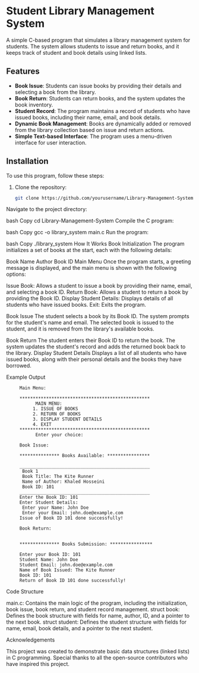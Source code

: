# Student Library Management System

A simple C-based program that simulates a library management system for students. The system allows students to issue and return books, and it keeps track of student and book details using linked lists.

## Features

- **Book Issue**: Students can issue books by providing their details and selecting a book from the library.
- **Book Return**: Students can return books, and the system updates the book inventory.
- **Student Record**: The program maintains a record of students who have issued books, including their name, email, and book details.
- **Dynamic Book Management**: Books are dynamically added or removed from the library collection based on issue and return actions.
- **Simple Text-based Interface**: The program uses a menu-driven interface for user interaction.

## Installation

To use this program, follow these steps:

1. Clone the repository:
   ```bash
   git clone https://github.com/yourusername/Library-Management-System.git
Navigate to the project directory:

bash
Copy
cd Library-Management-System
Compile the C program:

bash
Copy
gcc -o library_system main.c
Run the program:

bash
Copy
./library_system
How It Works
Book Initialization
The program initializes a set of books at the start, each with the following details:

Book Name
Author
Book ID
Main Menu
Once the program starts, a greeting message is displayed, and the main menu is shown with the following options:

Issue Book: Allows a student to issue a book by providing their name, email, and selecting a book ID.
Return Book: Allows a student to return a book by providing the Book ID.
Display Student Details: Displays details of all students who have issued books.
Exit: Exits the program.

Book Issue
The student selects a book by its Book ID.
The system prompts for the student's name and email.
The selected book is issued to the student, and it is removed from the library's available books.

Book Return
The student enters their Book ID to return the book.
The system updates the student's record and adds the returned book back to the library.
Display Student Details
Displays a list of all students who have issued books, along with their personal details and the books they have borrowed.


Example Output

         Main Menu:
         
         *************************************************
               MAIN MENU:
              1. ISSUE OF BOOKS
              2. RETURN OF BOOKS
              3. DISPLAY STUDENT DETAILS
              4. EXIT
         *************************************************
               Enter your choice: 
         
         Book Issue:
         
         *************** Books Available: ****************
         
         _________________________________________________
          Book 1
          Book Title: The Kite Runner
          Name of Author: Khaled Hosseini
          Book ID: 101
         _________________________________________________
         Enter the Book ID: 101
         Enter Student Details:
          Enter your Name: John Doe
          Enter your Email: john.doe@example.com
         Issue of Book ID 101 done successfully!
         
         Book Return:
         
         
         *************** Books Submission: ****************
         
         Enter your Book ID: 101
         Student Name: John Doe
         Student Email: john.doe@example.com
         Name of Book Issued: The Kite Runner
         Book ID: 101
         Return of Book ID 101 done successfully!

Code Structure

main.c: Contains the main logic of the program, including the initialization, book issue, book return, and student record management.
struct book: Defines the book structure with fields for name, author, ID, and a pointer to the next book.
struct student: Defines the student structure with fields for name, email, book details, and a pointer to the next student.

Acknowledgements

This project was created to demonstrate basic data structures (linked lists) in C programming.
Special thanks to all the open-source contributors who have inspired this project.
